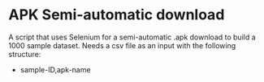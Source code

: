 # APK Semi-automatic download
A script that uses Selenium for a semi-automatic .apk download to build a 1000 sample dataset.
Needs a csv file as an input with the following structure:
- sample-ID,apk-name
